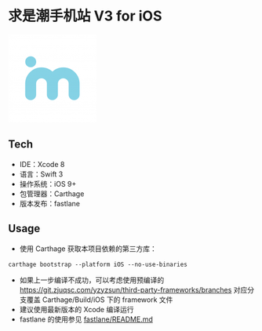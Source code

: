 # 求是潮手机站 V3 for iOS

![Logo](QSCMobileV3/Assets.xcassets/AppIcon.appiconset/Icon-60@3x.png)

## Tech

- IDE：Xcode 8
- 语言：Swift 3
- 操作系统：iOS 9+
- 包管理器：Carthage
- 版本发布：fastlane

## Usage

- 使用 Carthage 获取本项目依赖的第三方库：

```
carthage bootstrap --platform iOS --no-use-binaries
```

- 如果上一步编译不成功，可以考虑使用预编译的 https://git.zjuqsc.com/yzyzsun/third-party-frameworks/branches 对应分支覆盖 Carthage/Build/iOS 下的 framework 文件
- 建议使用最新版本的 Xcode 编译运行
- fastlane 的使用参见 [fastlane/README.md](fastlane/README.md)

